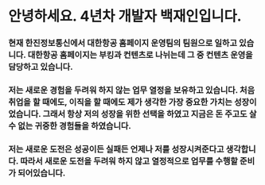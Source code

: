 # 안녕하세요. 4년차 개발자 백재인입니다.
### 현재 한진정보통신에서 대한항공 홈페이지 운영팀의 팀원으로 일하고 있습니다. 대한항공 홈페이지는 부킹과 컨텐츠로 나뉘는데 그 중 컨텐츠 운영을 담당하고 있습니다.
### 저는 새로운 경험을 두려워 하지 않는 업무 열정을 보유하고 있습니다. 처음 취업을 할 때에도, 이직을 할 때에도 제가 생각한 가장 중요한 가치는 성장이었습니다. 그래서 항상 저의 성장을 위한 선택을 하였고 지금은 돈 주고도 살 수 없는 귀중한 경험들을 하였습니다.
### 저는 새로운 도전은 성공이든 실패든 언제나 저를 성장시켜준다고 생각합니다. 따라서 새로운 도전을 두려워 하지 않고 열정적으로 업무를 수행할 준비가 되어있습니다.